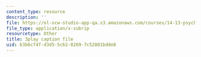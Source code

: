 ```yaml
---
content_type: resource
description: ''
file: https://ol-ocw-studio-app-qa.s3.amazonaws.com/courses/14-13-psychology-and-economics-spring-2020/b3b6cf4fd3d55c6282697c52881bdde8_8WhNaFsFC8I.vtt
file_type: application/x-subrip
resourcetype: Other
title: 3play caption file
uid: b3b6cf4f-d3d5-5c62-8269-7c52881bdde8
---
```

